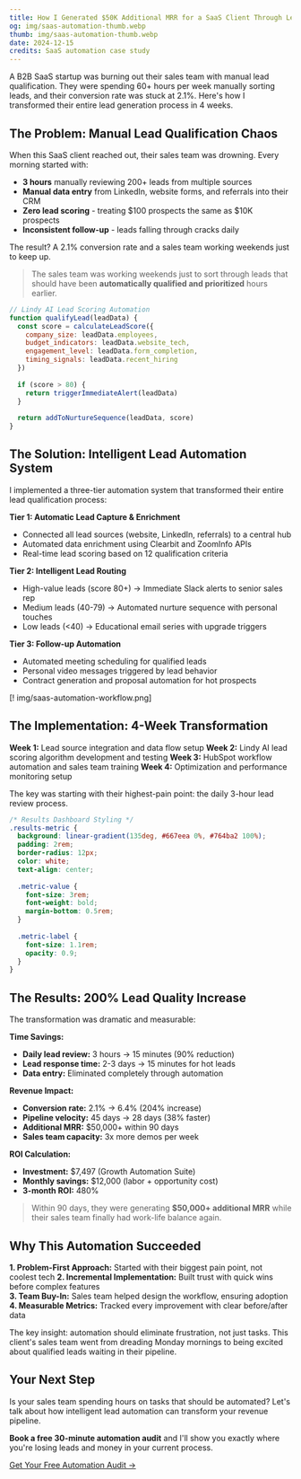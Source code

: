 ```yaml
---
title: How I Generated $50K Additional MRR for a SaaS Client Through Lead Automation
og: img/saas-automation-thumb.webp
thumb: img/saas-automation-thumb.webp
date: 2024-12-15
credits: SaaS automation case study
---
```


A B2B SaaS startup was burning out their sales team with manual lead qualification. They were spending 60+ hours per week manually sorting leads, and their conversion rate was stuck at 2.1%. Here's how I transformed their entire lead generation process in 4 weeks.

## The Problem: Manual Lead Qualification Chaos

When this SaaS client reached out, their sales team was drowning. Every morning started with:

- **3 hours** manually reviewing 200+ leads from multiple sources
- **Manual data entry** from LinkedIn, website forms, and referrals into their CRM
- **Zero lead scoring** - treating $100 prospects the same as $10K prospects
- **Inconsistent follow-up** - leads falling through cracks daily

The result? A 2.1% conversion rate and a sales team working weekends just to keep up.

> The sales team was working weekends just to sort through leads that should have been **automatically qualified and prioritized** hours earlier.

``` js .blue
// Lindy AI Lead Scoring Automation
function qualifyLead(leadData) {
  const score = calculateLeadScore({
    company_size: leadData.employees,
    budget_indicators: leadData.website_tech,
    engagement_level: leadData.form_completion,
    timing_signals: leadData.recent_hiring
  })
  
  if (score > 80) {
    return triggerImmediateAlert(leadData)
  }
  
  return addToNurtureSequence(leadData, score)
}
```

## The Solution: Intelligent Lead Automation System

I implemented a three-tier automation system that transformed their entire lead qualification process:

**Tier 1: Automatic Lead Capture & Enrichment**
- Connected all lead sources (website, LinkedIn, referrals) to a central hub
- Automated data enrichment using Clearbit and ZoomInfo APIs
- Real-time lead scoring based on 12 qualification criteria

**Tier 2: Intelligent Lead Routing**
- High-value leads (score 80+) → Immediate Slack alerts to senior sales rep
- Medium leads (40-79) → Automated nurture sequence with personal touches  
- Low leads (<40) → Educational email series with upgrade triggers

**Tier 3: Follow-up Automation**
- Automated meeting scheduling for qualified leads
- Personal video messages triggered by lead behavior
- Contract generation and proposal automation for hot prospects

[! img/saas-automation-workflow.png]

## The Implementation: 4-Week Transformation

**Week 1:** Lead source integration and data flow setup
**Week 2:** Lindy AI lead scoring algorithm development and testing
**Week 3:** HubSpot workflow automation and sales team training
**Week 4:** Optimization and performance monitoring setup

The key was starting with their highest-pain point: the daily 3-hour lead review process.

``` css .pink
/* Results Dashboard Styling */
.results-metric {
  background: linear-gradient(135deg, #667eea 0%, #764ba2 100%);
  padding: 2rem;
  border-radius: 12px;
  color: white;
  text-align: center;
  
  .metric-value {
    font-size: 3rem;
    font-weight: bold;
    margin-bottom: 0.5rem;
  }
  
  .metric-label {
    font-size: 1.1rem;
    opacity: 0.9;
  }
}
```

## The Results: 200% Lead Quality Increase

The transformation was dramatic and measurable:

**Time Savings:**
- **Daily lead review:** 3 hours → 15 minutes (90% reduction)
- **Lead response time:** 2-3 days → 15 minutes for hot leads
- **Data entry:** Eliminated completely through automation

**Revenue Impact:**
- **Conversion rate:** 2.1% → 6.4% (204% increase)
- **Pipeline velocity:** 45 days → 28 days (38% faster)
- **Additional MRR:** $50,000+ within 90 days
- **Sales team capacity:** 3x more demos per week

**ROI Calculation:**
- **Investment:** $7,497 (Growth Automation Suite)
- **Monthly savings:** $12,000 (labor + opportunity cost)
- **3-month ROI:** 480%

> Within 90 days, they were generating **$50,000+ additional MRR** while their sales team finally had work-life balance again.

## Why This Automation Succeeded

**1. Problem-First Approach:** Started with their biggest pain point, not coolest tech
**2. Incremental Implementation:** Built trust with quick wins before complex features  
**3. Team Buy-In:** Sales team helped design the workflow, ensuring adoption
**4. Measurable Metrics:** Tracked every improvement with clear before/after data

The key insight: automation should eliminate frustration, not just tasks. This client's sales team went from dreading Monday mornings to being excited about qualified leads waiting in their pipeline.

## Your Next Step

Is your sales team spending hours on tasks that should be automated? Let's talk about how intelligent lead automation can transform your revenue pipeline.

**Book a free 30-minute automation audit** and I'll show you exactly where you're losing leads and money in your current process.

[Get Your Free Automation Audit →](/contact/)